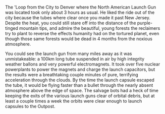 The 'Loop from the City to Denver where the North American Launch Gun was located took
only about 3 hours as usual.
He liked the ride out of the city because the tubes where clear once you made it past New Jersey.
Despite the heat, you could still stare off into the distance of the purple-tinged mountain tips,
and admire the beautiful, young forests the reclaimers try to plant to reverse the effects humanity
had on the tortured planet, even though those same forests would be dead in 4 months from the noxious
atmosphere.

You could see the launch gun from many miles away as it was unmistakeable: a 100km long
tube suspended in air by high integrity weather ballons and very powerful electromagnets.
It took over five nuclear powerplants to power the magnets and charge the launch capacitors,
but the results were a breathtaking couple minutes of pure, terrifying acceleration through the clouds.
By the time the launch capsule escaped the tube, it would be flying faster than a bullet through
the nearly absent atmosphere above the edge of space.
The salvage bots had a heck of time keeping the exits of the various launch guns clear of orbital debris,
but at least a couple times a week the orbits were clear enough to launch capsules to the Outpost.
